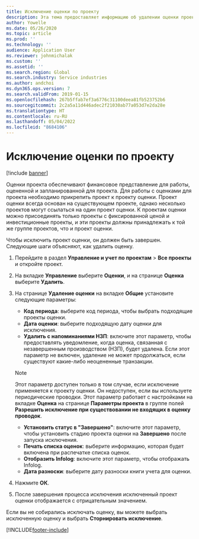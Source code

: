 ```yaml
---
title: Исключение оценки по проекту
description: Эта тема предоставляет информацию об удалении оценки проекта после его завершения.
author: Yowelle
ms.date: 05/26/2020
ms.topic: article
ms.prod: ''
ms.technology: ''
audience: Application User
ms.reviewer: johnmichalak
ms.custom: ''
ms.assetid: ''
ms.search.region: Global
ms.search.industry: Service industries
ms.author: andchoi
ms.dyn365.ops.version: 7
ms.search.validFrom: 2019-01-15
ms.openlocfilehash: 267b5ffab7ef3a6776c31100deea81fb523752b6
ms.sourcegitcommit: 2c2a5a11d446adec2f21030ab77a053d7e2da28e
ms.translationtype: HT
ms.contentlocale: ru-RU
ms.lasthandoff: 05/04/2022
ms.locfileid: "8684106"
---
```

# <a name="eliminate-a-project-estimate"></a>Исключение оценки по проекту

[!include [banner](../includes/banner.md)]

Оценки проекта обеспечивают финансовое представление для работы, оцененной и запланированной для проекта. Для работы с оценками для проекта необходимо прикрепить проект к проекту оценки. Проект оценки всегда основан на существующем проекте, однако несколько проектов могут ссылаться на один проект оценки. К проектам оценки можно присоединять только проекты с фиксированной ценой и инвестиционные проекты, и эти проекты должны принадлежать к той же группе проектов, что и проект оценки.

Чтобы исключить проект оценки, он должен быть завершен. Следующие шаги объясняют, как удалить оценку.

1. Перейдите в раздел **Управление и учет по проектам** > **Все проекты** и откройте проект. 
2. На вкладке **Управление** выберите **Оценки**, и на странице **Оценка** выберите **Удалить**.
3. На странице **Удаление оценки** на вкладке **Общие** установите следующие параметры:

   - **Код периода**: выберите код периода, чтобы выбрать подходящие проекты оценки. 
   - **Дата оценки**: выберите подходящую дату оценки для исключения.
   - **Удалить с напоминаниями НЗП**: включите этот параметр, чтобы предоставлять уведомление, когда оценка, связанная с незавершенным производством (НЗП), будет удалена. Если этот параметр не включен, удаление не может продолжаться, если существуют какие-либо неоцененные транзакции. 
   > [!NOTE]
   > Этот параметр доступен только в том случае, если исключение применяется к проекту оценки. Он недоступен, если вы используете периодические проводки. Этот параметр работает с настройками на вкладке **Оценка** на странице **Параметры проекта** в группе полей **Разрешить исключение при существовании не входящих в оценку проводок**.
   - **Установить статус в "Завершено"**: включите этот параметр, чтобы установить стадию проекта оценки на **Завершено** после запуска исключения.
   - **Печать списка оценок**: выберите информацию, которая будет включена при распечатке списка оценок.
   - **Отобразить Infolog**: включите этот параметр, чтобы отображать Infolog.
   - **Дата разноски**: выберите дату разноски книги учета для оценки.

4.  Нажмите **ОК**.
5. После завершения процесса исключения исключенный проект оценки отображается с отрицательным значением. 

Если вы не собирались исключать оценку, вы можете выбрать исключенную оценку и выбрать **Сторнировать исключение**.   


[!INCLUDE[footer-include](../includes/footer-banner.md)]
